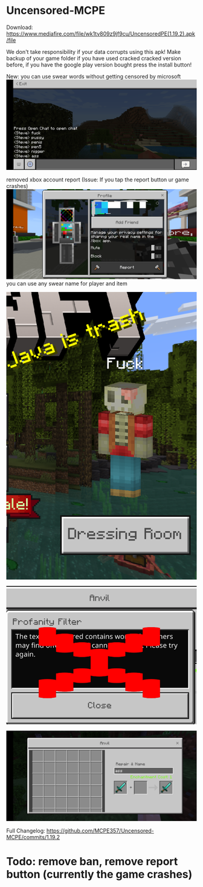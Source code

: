 # Uncensored-MCPE
Download: https://www.mediafire.com/file/wk1tv809z9jf9cu/UncensoredPE(1.19.2).apk/file

We don't take responsibility if your data corrupts using this apk!
Make backup of your game folder if you have used cracked cracked version before, if you have the google play version bought press the install button!

New:
you can use swear words without getting censored by microsoft
<img src="https://github.com/MCPE357/Uncensored-MCPE/blob/main/Screenshot_20220629-173206.png" alt="logo"/><br>


removed xbox account report (Issue: If you tap the report button ur game crashes)
<img src="https://raw.githubusercontent.com/MCPE357/Uncensored-MCPE/main/Polish_20220630_161447714.png" alt="logo"/><br>
you can use any swear name for player and item

<img src="https://github.com/MCPE357/Uncensored-MCPE/blob/main/Screenshot_20220630-162101~2.png" alt="logo"/><br>

<img src="https://github.com/MCPE357/Uncensored-MCPE/blob/main/Polish_20220630_162946682.png" alt="logo"/><br>

<img src="https://raw.githubusercontent.com/MCPE357/Uncensored-MCPE/main/Screenshot_20220630-170108.png" alt="logo"/><br>


Full Changelog: https://github.com/MCPE357/Uncensored-MCPE/commits/1.19.2

# Todo: remove ban, remove report button (currently the game crashes)
